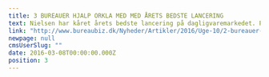 ```yaml
---
title: 3 BUREAUER HJALP ORKLA MED MED ÅRETS BEDSTE LANCERING
text: Nielsen har kåret årets bedste lancering på dagligvaremarkedet. Produktet var medvirkende til at booste sin kategori
link: "http://www.bureaubiz.dk/Nyheder/Artikler/2016/Uge-10/2-bureauer-hjalp-Orkla-med-aarets-bedste-lancering"
newpage: null
cmsUserSlug: ""
date: 2016-03-08T00:00:00.000Z
position: 3
---
```


